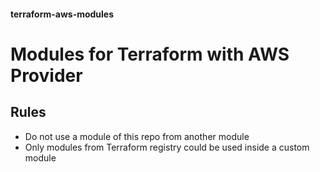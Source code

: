 #### terraform-aws-modules

# Modules for Terraform with AWS Provider

## Rules

- Do not use a module of this repo from another module
- Only modules from Terraform registry could be used inside a custom module
